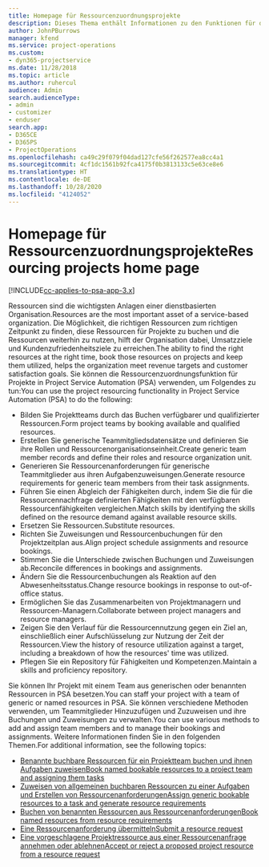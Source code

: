 ```yaml
---
title: Homepage für Ressourcenzuordnungsprojekte
description: Dieses Thema enthält Informationen zu den Funktionen für das Ressourcenmanagement in Project Service Automation (PSA) für Dynamics 365.
author: JohnPBurrows
manager: kfend
ms.service: project-operations
ms.custom:
- dyn365-projectservice
ms.date: 11/28/2018
ms.topic: article
ms.author: ruhercul
audience: Admin
search.audienceType:
- admin
- customizer
- enduser
search.app:
- D365CE
- D365PS
- ProjectOperations
ms.openlocfilehash: ca49c29f079f04dad127cfe56f262577ea8cc4a1
ms.sourcegitcommit: 4cf1dc1561b92fca4175f0b3813133c5e63ce8e6
ms.translationtype: HT
ms.contentlocale: de-DE
ms.lasthandoff: 10/28/2020
ms.locfileid: "4124052"
---
```

# <a name="resourcing-projects-home-page"></a><span data-ttu-id="94cce-103">Homepage für Ressourcenzuordnungsprojekte</span><span class="sxs-lookup"><span data-stu-id="94cce-103">Resourcing projects home page</span></span>

[!INCLUDE[cc-applies-to-psa-app-3.x](../includes/cc-applies-to-psa-app-3x.md)]

<span data-ttu-id="94cce-104">Ressourcen sind die wichtigsten Anlagen einer dienstbasierten Organisation.</span><span class="sxs-lookup"><span data-stu-id="94cce-104">Resources are the most important asset of a service-based organization.</span></span> <span data-ttu-id="94cce-105">Die Möglichkeit, die richtigen Ressourcen zum richtigen Zeitpunkt zu finden, diese Ressourcen für Projekte zu buchen und die Ressourcen weiterhin zu nutzen, hilft der Organisation dabei, Umsatzziele und Kundenzufriedenheitsziele zu erreichen.</span><span class="sxs-lookup"><span data-stu-id="94cce-105">The ability to find the right resources at the right time, book those resources on projects and keep them utilized, helps the organization meet revenue targets and customer satisfaction goals.</span></span> <span data-ttu-id="94cce-106">Sie können die Ressourcenzuordnungsfunktion für Projekte in Project Service Automation (PSA) verwenden, um Folgendes zu tun:</span><span class="sxs-lookup"><span data-stu-id="94cce-106">You can use the project resourcing functionality in Project Service Automation (PSA) to do the following:</span></span>

- <span data-ttu-id="94cce-107">Bilden Sie Projektteams durch das Buchen verfügbarer und qualifizierter Ressourcen.</span><span class="sxs-lookup"><span data-stu-id="94cce-107">Form project teams by booking available and qualified resources.</span></span>
- <span data-ttu-id="94cce-108">Erstellen Sie generische Teammitgliedsdatensätze und definieren Sie ihre Rollen und Ressourcenorganisationseinheit.</span><span class="sxs-lookup"><span data-stu-id="94cce-108">Create generic team member records and define their roles and resource organization unit.</span></span>
- <span data-ttu-id="94cce-109">Generieren Sie Ressourcenanforderungen für generische Teammitglieder aus ihren Aufgabenzuweisungen.</span><span class="sxs-lookup"><span data-stu-id="94cce-109">Generate resource requirements for generic team members from their task assignments.</span></span>
- <span data-ttu-id="94cce-110">Führen Sie einen Abgleich der Fähigkeiten durch, indem Sie die für die Ressourcennachfrage definierten Fähigkeiten mit den verfügbaren Ressourcenfähigkeiten vergleichen.</span><span class="sxs-lookup"><span data-stu-id="94cce-110">Match skills by identifying the skills defined on the resource demand against available resource skills.</span></span>
- <span data-ttu-id="94cce-111">Ersetzen Sie Ressourcen.</span><span class="sxs-lookup"><span data-stu-id="94cce-111">Substitute resources.</span></span>
- <span data-ttu-id="94cce-112">Richten Sie Zuweisungen und Ressourcenbuchungen für den Projektzeitplan aus.</span><span class="sxs-lookup"><span data-stu-id="94cce-112">Align project schedule assignments and resource bookings.</span></span>
- <span data-ttu-id="94cce-113">Stimmen Sie die Unterschiede zwischen Buchungen und Zuweisungen ab.</span><span class="sxs-lookup"><span data-stu-id="94cce-113">Reconcile differences in bookings and assignments.</span></span>
- <span data-ttu-id="94cce-114">Ändern Sie die Ressourcenbuchungen als Reaktion auf den Abwesenheitsstatus.</span><span class="sxs-lookup"><span data-stu-id="94cce-114">Change resource bookings in response to out-of-office status.</span></span>
- <span data-ttu-id="94cce-115">Ermöglichen Sie das Zusammenarbeiten von Projektmanagern und Ressourcen-Managern.</span><span class="sxs-lookup"><span data-stu-id="94cce-115">Collaborate between project managers and resource managers.</span></span>
- <span data-ttu-id="94cce-116">Zeigen Sie den Verlauf für die Ressourcennutzung gegen ein Ziel an, einschließlich einer Aufschlüsselung zur Nutzung der Zeit der Ressourcen.</span><span class="sxs-lookup"><span data-stu-id="94cce-116">View the history of resource utilization against a target, including a breakdown of how the resources' time was utilized.</span></span>
- <span data-ttu-id="94cce-117">Pflegen Sie ein Repository für Fähigkeiten und Kompetenzen.</span><span class="sxs-lookup"><span data-stu-id="94cce-117">Maintain a skills and proficiency repository.</span></span>


<span data-ttu-id="94cce-118">Sie können Ihr Projekt mit einem Team aus generischen oder benannten Ressourcen in PSA besetzen.</span><span class="sxs-lookup"><span data-stu-id="94cce-118">You can staff your project with a team of generic or named resources in PSA.</span></span> <span data-ttu-id="94cce-119">Sie können verschiedene Methoden verwenden, um Teammitglieder Hinzuzufügen und Zuzuweisen und ihre Buchungen und Zuweisungen zu verwalten.</span><span class="sxs-lookup"><span data-stu-id="94cce-119">You can use various methods to add and assign team members and to manage their bookings and assignments.</span></span> <span data-ttu-id="94cce-120">Weitere Informationen finden Sie in den folgenden Themen.</span><span class="sxs-lookup"><span data-stu-id="94cce-120">For additional information, see the following topics:</span></span>

- [<span data-ttu-id="94cce-121">Benannte buchbare Ressourcen für ein Projektteam buchen und ihnen Aufgaben zuweisen</span><span class="sxs-lookup"><span data-stu-id="94cce-121">Book named bookable resources to a project team and assigning them tasks</span></span>](assign-named-bookable-resource.md)
- [<span data-ttu-id="94cce-122">Zuweisen von allgemeinen buchbaren Ressourcen zu einer Aufgaben und Erstellen von Ressourcenanforderungen</span><span class="sxs-lookup"><span data-stu-id="94cce-122">Assign generic bookable resources to a task and generate resource requirements</span></span>](assign-generic-bookable-resource.md)
- [<span data-ttu-id="94cce-123">Buchen von benannten Ressourcen aus Ressourcenanforderungen</span><span class="sxs-lookup"><span data-stu-id="94cce-123">Book named resources from resource requirements</span></span>](book-named-resource.md)
- [<span data-ttu-id="94cce-124">Eine Ressourcenanforderung übermitteln</span><span class="sxs-lookup"><span data-stu-id="94cce-124">Submit a resource request</span></span>](submit-resource-request.md)
- [<span data-ttu-id="94cce-125">Eine vorgeschlagene Projektressource aus einer Ressourcenanfrage annehmen oder ablehnen</span><span class="sxs-lookup"><span data-stu-id="94cce-125">Accept or reject a proposed project resource from a resource request</span></span>](accept-reject-proposed-resource.md)
